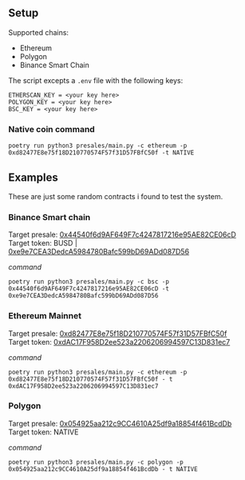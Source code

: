 ## Setup
Supported chains: 
- Ethereum
- Polygon
- Binance Smart Chain

The script excepts a ``.env`` file with the following keys:

```
ETHERSCAN_KEY = <your key here>
POLYGON_KEY = <your key here>
BSC_KEY = <your key here>
```
### Native coin command

```
poetry run python3 presales/main.py -c ethereum -p 0xd82477E8e75f18D210770574F57f31D57FBfC50f -t NATIVE
```

## Examples
These are just some random contracts i found to test the system.

### Binance Smart chain

Target presale: [0x44540f6d9AF649F7c4247817216e95AE82CE06cD](https://bscscan.com/address/0x44540f6d9af649f7c4247817216e95ae82ce06cd#readContract)
<br>
Target token: BUSD | [0xe9e7CEA3DedcA5984780Bafc599bD69ADd087D56](https://bscscan.com/address/0xe9e7cea3dedca5984780bafc599bd69add087d56)

*command*
```
poetry run python3 presales/main.py -c bsc -p 0x44540f6d9AF649F7c4247817216e95AE82CE06cD -t 0xe9e7CEA3DedcA5984780Bafc599bD69ADd087D56
```


### Ethereum Mainnet

Target presale: [0xd82477E8e75f18D210770574F57f31D57FBfC50f](https://etherscan.io/address/0xd82477e8e75f18d210770574f57f31d57fbfc50f)
<br>
Target token: [0xdAC17F958D2ee523a2206206994597C13D831ec7](https://etherscan.io/address/0xdAC17F958D2ee523a2206206994597C13D831ec7)

*command*
```
poetry run python3 presales/main.py -c ethereum -p 0xd82477E8e75f18D210770574F57f31D57FBfC50f - t 0xdAC17F958D2ee523a2206206994597C13D831ec7
```

### Polygon

Target presale: [0x054925aa212c9CC4610A25df9a18854f461BcdDb](https://polygonscan.com/address/0x054925aa212c9CC4610A25df9a18854f461BcdDb#code)
<br>
Target token: NATIVE

*command*
```
poetry run python3 presales/main.py -c polygon -p 0x054925aa212c9CC4610A25df9a18854f461BcdDb - t NATIVE
```
